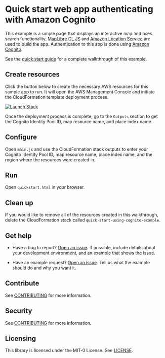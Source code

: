 # Quick start web app authenticating with Amazon Cognito

This example is a simple page that displays an interactive map and uses search functionality. [MapLibre GL JS](https://maplibre.org/maplibre-gl-js-docs/api/) and [Amazon Location
Service](https://aws.amazon.com/location) are used to build the app. Authentication to this app is done using [Amazon Cognito](https://aws.amazon.com/cognito/).

See the [quick start guide](https://docs.aws.amazon.com/location/latest/developerguide/getting-started.html) for a complete walkthrough of this example.

## Create resources

Click the button below to create the necessary AWS resources for this sample app to run. It will open the AWS Management Console and initiate the CloudFormation template deployment process.

[![Launch Stack](https://amazon-location-cloudformation-templates.s3.us-west-2.amazonaws.com/cfn-launch-stack-button.svg)](https://console.aws.amazon.com/cloudformation/home?#/stacks/quickcreate?stackName=quick-start-using-cognito-example&templateURL=https://amazon-location-cloudformation-templates.s3.us-west-2.amazonaws.com/samples/web-js-quick-start-using-cognito/template.yml)

Once the deployment process is complete, go to the `Outputs` section to get the Cognito Identity Pool ID, map resource name, and place index name.

## Configure

Open `main.js` and use the CloudFormation stack outputs to enter your Cognito Identity Pool ID, map resource name, place index name, and the region where the resources were created in.

## Run

Open `quickstart.html` in your browser.

## Clean up

If you would like to remove all of the resources created in this walkthrough, delete the CloudFormation stack called `quick-start-using-cognito-example`.

## Get help

- Have a bug to report? [Open an issue](https://github.com/aws-geospatial/amazon-location-samples-js/issues/new). If possible, include details about your development environment, and an example that shows the issue.

- Have an example request? [Open an issue](https://github.com/aws-geospatial/amazon-location-samples-js/issues/new). Tell us what the example should do and why you want it.

## Contribute

See [CONTRIBUTING](../CONTRIBUTING.md) for more information.

## Security

See [CONTRIBUTING](../CONTRIBUTING.md#security-issue-notifications) for more information.

## Licensing

This library is licensed under the MIT-0 License. See [LICENSE](../LICENSE).
